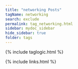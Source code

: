 ```yaml
---
title: "networking Posts"
tagName: networking
search: exclude
permalink: tag_networking.html
sidebar: mydoc_sidebar
hide_sidebar: true
folder: tags
---
```


{% include taglogic.html %}

{% include links.html %}
